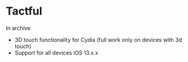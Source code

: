 # Tactful
In archive
- 3D touch functionality for Cydia (full work only on devices with 3d touch)
- Support for all devices iOS 13.x.x
